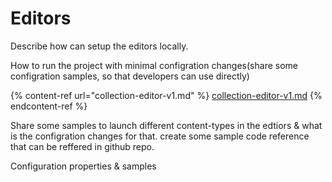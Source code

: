 # Editors

Describe how can setup the editors locally.

How to run the project with minimal configration changes(share some configration samples, so that developers can use directly)

{% content-ref url="collection-editor-v1.md" %}
[collection-editor-v1.md](collection-editor-v1.md)
{% endcontent-ref %}

Share some samples to launch different content-types in the edtiors & what is the configration changes for that. create some sample code reference that can be reffered in github repo.

Configuration properties & samples
